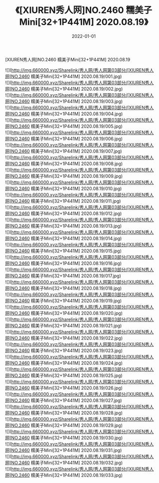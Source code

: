 ﻿---
layout: post
title:  《[XIUREN秀人网]NO.2460 糯美子Mini[32+1P441M] 2020.08.19》
date:   2022-01-01
img: http://img.660000.xyz/Sharelink/秀人网/秀人网第03部分/[XIUREN秀人网]NO.2460 糯美子Mini[32+1P441M] 2020.08.19/000.jpg
categories: [美女, 清纯, 唯美]
---

[XIUREN秀人网]NO.2460 糯美子Mini[32+1P441M] 2020.08.19

 ![](http://img.660000.xyz/Sharelink/秀人网/秀人网第03部分/[XIUREN秀人网]NO.2460 糯美子Mini[32+1P441M] 2020.08.19/001.jpg) <br>![](http://img.660000.xyz/Sharelink/秀人网/秀人网第03部分/[XIUREN秀人网]NO.2460 糯美子Mini[32+1P441M] 2020.08.19/002.jpg) <br>![](http://img.660000.xyz/Sharelink/秀人网/秀人网第03部分/[XIUREN秀人网]NO.2460 糯美子Mini[32+1P441M] 2020.08.19/003.jpg) <br>![](http://img.660000.xyz/Sharelink/秀人网/秀人网第03部分/[XIUREN秀人网]NO.2460 糯美子Mini[32+1P441M] 2020.08.19/004.jpg) <br>![](http://img.660000.xyz/Sharelink/秀人网/秀人网第03部分/[XIUREN秀人网]NO.2460 糯美子Mini[32+1P441M] 2020.08.19/005.jpg) <br>![](http://img.660000.xyz/Sharelink/秀人网/秀人网第03部分/[XIUREN秀人网]NO.2460 糯美子Mini[32+1P441M] 2020.08.19/006.jpg) <br>![](http://img.660000.xyz/Sharelink/秀人网/秀人网第03部分/[XIUREN秀人网]NO.2460 糯美子Mini[32+1P441M] 2020.08.19/007.jpg) <br>![](http://img.660000.xyz/Sharelink/秀人网/秀人网第03部分/[XIUREN秀人网]NO.2460 糯美子Mini[32+1P441M] 2020.08.19/008.jpg) <br>![](http://img.660000.xyz/Sharelink/秀人网/秀人网第03部分/[XIUREN秀人网]NO.2460 糯美子Mini[32+1P441M] 2020.08.19/009.jpg) <br>![](http://img.660000.xyz/Sharelink/秀人网/秀人网第03部分/[XIUREN秀人网]NO.2460 糯美子Mini[32+1P441M] 2020.08.19/010.jpg) <br>![](http://img.660000.xyz/Sharelink/秀人网/秀人网第03部分/[XIUREN秀人网]NO.2460 糯美子Mini[32+1P441M] 2020.08.19/011.jpg) <br>![](http://img.660000.xyz/Sharelink/秀人网/秀人网第03部分/[XIUREN秀人网]NO.2460 糯美子Mini[32+1P441M] 2020.08.19/012.jpg) <br>![](http://img.660000.xyz/Sharelink/秀人网/秀人网第03部分/[XIUREN秀人网]NO.2460 糯美子Mini[32+1P441M] 2020.08.19/013.jpg) <br>![](http://img.660000.xyz/Sharelink/秀人网/秀人网第03部分/[XIUREN秀人网]NO.2460 糯美子Mini[32+1P441M] 2020.08.19/014.jpg) <br>![](http://img.660000.xyz/Sharelink/秀人网/秀人网第03部分/[XIUREN秀人网]NO.2460 糯美子Mini[32+1P441M] 2020.08.19/015.jpg) <br>![](http://img.660000.xyz/Sharelink/秀人网/秀人网第03部分/[XIUREN秀人网]NO.2460 糯美子Mini[32+1P441M] 2020.08.19/016.jpg) <br>![](http://img.660000.xyz/Sharelink/秀人网/秀人网第03部分/[XIUREN秀人网]NO.2460 糯美子Mini[32+1P441M] 2020.08.19/017.jpg) <br>![](http://img.660000.xyz/Sharelink/秀人网/秀人网第03部分/[XIUREN秀人网]NO.2460 糯美子Mini[32+1P441M] 2020.08.19/018.jpg) <br>![](http://img.660000.xyz/Sharelink/秀人网/秀人网第03部分/[XIUREN秀人网]NO.2460 糯美子Mini[32+1P441M] 2020.08.19/019.jpg) <br>![](http://img.660000.xyz/Sharelink/秀人网/秀人网第03部分/[XIUREN秀人网]NO.2460 糯美子Mini[32+1P441M] 2020.08.19/020.jpg) <br>![](http://img.660000.xyz/Sharelink/秀人网/秀人网第03部分/[XIUREN秀人网]NO.2460 糯美子Mini[32+1P441M] 2020.08.19/021.jpg) <br>![](http://img.660000.xyz/Sharelink/秀人网/秀人网第03部分/[XIUREN秀人网]NO.2460 糯美子Mini[32+1P441M] 2020.08.19/022.jpg) <br>![](http://img.660000.xyz/Sharelink/秀人网/秀人网第03部分/[XIUREN秀人网]NO.2460 糯美子Mini[32+1P441M] 2020.08.19/023.jpg) <br>![](http://img.660000.xyz/Sharelink/秀人网/秀人网第03部分/[XIUREN秀人网]NO.2460 糯美子Mini[32+1P441M] 2020.08.19/024.jpg) <br>![](http://img.660000.xyz/Sharelink/秀人网/秀人网第03部分/[XIUREN秀人网]NO.2460 糯美子Mini[32+1P441M] 2020.08.19/025.jpg) <br>![](http://img.660000.xyz/Sharelink/秀人网/秀人网第03部分/[XIUREN秀人网]NO.2460 糯美子Mini[32+1P441M] 2020.08.19/026.jpg) <br>![](http://img.660000.xyz/Sharelink/秀人网/秀人网第03部分/[XIUREN秀人网]NO.2460 糯美子Mini[32+1P441M] 2020.08.19/027.jpg) <br>![](http://img.660000.xyz/Sharelink/秀人网/秀人网第03部分/[XIUREN秀人网]NO.2460 糯美子Mini[32+1P441M] 2020.08.19/028.jpg) <br>![](http://img.660000.xyz/Sharelink/秀人网/秀人网第03部分/[XIUREN秀人网]NO.2460 糯美子Mini[32+1P441M] 2020.08.19/029.jpg) <br>![](http://img.660000.xyz/Sharelink/秀人网/秀人网第03部分/[XIUREN秀人网]NO.2460 糯美子Mini[32+1P441M] 2020.08.19/030.jpg) <br>![](http://img.660000.xyz/Sharelink/秀人网/秀人网第03部分/[XIUREN秀人网]NO.2460 糯美子Mini[32+1P441M] 2020.08.19/031.jpg) <br>![](http://img.660000.xyz/Sharelink/秀人网/秀人网第03部分/[XIUREN秀人网]NO.2460 糯美子Mini[32+1P441M] 2020.08.19/032.jpg) <br>![](http://img.660000.xyz/Sharelink/秀人网/秀人网第03部分/[XIUREN秀人网]NO.2460 糯美子Mini[32+1P441M] 2020.08.19/033.jpg) <br>